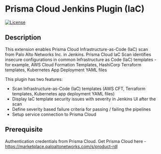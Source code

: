 # Prisma Cloud Jenkins Plugin (IaC)

[![License](https://img.shields.io/github/license/jenkinsci/github-plugin.svg)](LICENSE)

## Description

This extension enables Prisma Cloud Infrastructure-as-Code (IaC) scan from Palo Alto Networks Inc. in Jenkins. Prisma Cloud IaC Scan identifies insecure configurations in common Infrastructure as Code (IaC) templates - for example, AWS Cloud Formation Templates, HashiCorp Terraform templates, Kubernetes App Deployment YAML files


This plugin has two features:

- Scan Infrastructure-as-Code (IaC) templates (AWS CFT, Terraform templates, Kubernetes app deployment YAML files)
- Display IaC template security issues with severity in Jenkins UI after the scan
- Define severity based failure criteria for passing / failing the pipelines
- Setup service connection to Prisma Cloud

## Prerequisite

 Authentication credentials from Prisma Cloud. Get Prisma Cloud here - https://marketplace.paloaltonetworks.com/s/product-rdl
